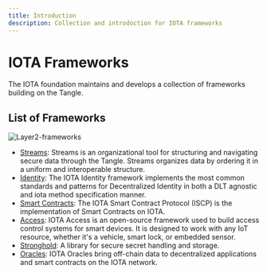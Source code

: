 ```yaml
---
title: Introduction
description: Collection and introdoction for IOTA frameworks
---
```


# IOTA Frameworks

The IOTA foundation maintains and develops a collection of frameworks building on the Tangle.

## List of Frameworks

![Layer2-frameworks](/img/learn/layer2-frameworks.png)

- [Streams](/participate/frameworks/streams):
  Streams is an organizational tool for structuring and navigating secure data through the Tangle. Streams organizes data by ordering it in a uniform and interoperable structure.
- [Identity](/participate/frameworks/identity):
  The IOTA Identity framework implements the most common standards and patterns for Decentralized Identity in both a DLT agnostic and iota method specification manner.
- [Smart Contracts](/participate/frameworks/smart-contracts):
  The IOTA Smart Contract Protocol (ISCP) is the implementation of Smart Contracts on IOTA.
- [Access](/participate/frameworks/access):
  IOTA Access is an open-source framework used to build access control systems for smart devices. It is designed to work with any IoT resource, whether it's a vehicle, smart lock, or embedded sensor.
- [Stronghold](/participate/frameworks/stronghold):
  A library for secure secret handling and storage.
- [Oracles](/participate/frameworks/oracles):
  IOTA Oracles bring off-chain data to decentralized applications and smart contracts on the IOTA network.
